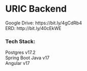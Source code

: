 # URIC Backend
<p>
  Google Drive: https://bit.ly/4gCdRb4 
  <br> 
  ERD: http://bit.ly/40cEkWE 
  <br>
  <h3> Tech Stack: </h3>
    Postgres v17.2 <br>
    Spring Boot Java v17 <br>
    Angular v17 <br>
</p>
